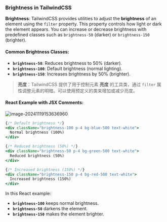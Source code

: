### Brightness in TailwindCSS

**Brightness**: TailwindCSS provides utilities to adjust the **brightness** of an element using the `filter` property. This property controls how light or dark the element appears. You can increase or decrease brightness with predefined classes such as `brightness-50` (darker) or `brightness-150` (brighter).

#### Common Brightness Classes:
- **`brightness-50`**: Reduces brightness to 50% (darker).
- **`brightness-100`**: Default brightness (normal lighting).
- **`brightness-150`**: Increases brightness by 50% (brighter).

> **亮度**：TailwindCSS 提供了用于控制元素 **亮度** 的工具类，通过 `filter` 属性调整元素的明暗。可以使用预定义的类来增加或减少亮度。

#### React Example with JSX Comments:

![image-20241119153636960](C:\Users\10691\AppData\Roaming\Typora\typora-user-images\image-20241119153636960.png)

```jsx
{/* Default brightness */}
<div className="brightness-100 p-4 bg-blue-500 text-white">
  Normal brightness (100%)
</div>

{/* Reduced brightness (50%) */}
<div className="brightness-50 p-4 bg-green-500 text-white">
  Reduced brightness (50%)
</div>

{/* Increased brightness (150%) */}
<div className="brightness-150 p-4 bg-red-500 text-white">
  Increased brightness (150%)
</div>
```

In this React example:
- **`brightness-100`** keeps normal brightness.
- **`brightness-50`** darkens the element.
- **`brightness-150`** makes the element brighter.